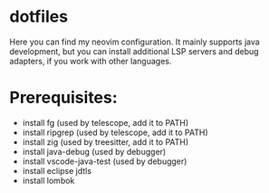 # dotfiles
Here you can find my neovim configuration. It mainly supports java development, but you can install additional LSP servers and debug adapters, if you work with other languages.

# Prerequisites:
- install fg (used by telescope, add it to PATH)
- install ripgrep (used by telescope, add it to PATH)
- install zig (used by treesitter, add it to PATH)
- install java-debug (used by debugger)
- install vscode-java-test (used by debugger)
- install eclipse jdtls
- install lombok
